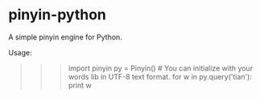 # pinyin-python

A simple pinyin engine for Python.

Usage:

>>> import pinyin
>>> py = Pinyin() # You can initialize with your words lib in UTF-8 text format.
>>> for w in py.query('tian'): print w
